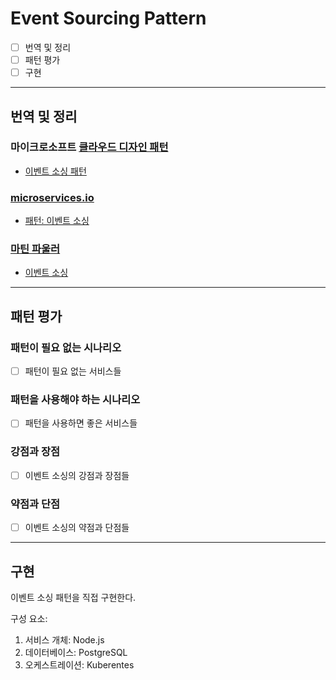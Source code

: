 # Event Sourcing Pattern

- [ ] 번역 및 정리
- [ ] 패턴 평가
- [ ] 구현

---

## 번역 및 정리

### 마이크로소프트 [클라우드 디자인 패턴](https://docs.microsoft.com/ko-kr/azure/architecture/patterns/)
  
- [이벤트 소싱 패턴](microsoft/event.sourcing.md)

### [microservices.io](https://microservices.io)

- [패턴: 이벤트 소싱](microservies.io/event.sourcing.md)

### [마틴 파울러](https://martinfowler.com/)

- [이벤트 소싱](martinfowler/eventsourcing.md)

---

## 패턴 평가

### 패턴이 필요 없는 시나리오

- [ ] 패턴이 필요 없는 서비스들

### 패턴을 사용해야 하는 시나리오

- [ ] 패턴을 사용하면 좋은 서비스들

### 강점과 장점

- [ ] 이벤트 소싱의 강점과 장점들

### 약점과 단점

- [ ] 이벤트 소싱의 약점과 단점들 

---

## 구현

이벤트 소싱 패턴을 직접 구현한다.

구성 요소:

1. 서비스 개체: Node.js
1. 데이터베이스: PostgreSQL
1. 오케스트레이션: Kuberentes
